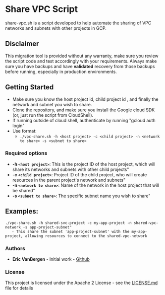 # Share VPC Script

share-vpc.sh is a script developed to help automate the sharing of VPC networks and subnets with other projects in GCP.

## Disclaimer

This migration tool is provided without any warranty, make sure you review the script code and test accordingly with your requirements.
Always make sure you have backups and have **validated** recovery from those backups before running, especially in production environments. 

## Getting Started

* Make sure you know the host project id, child project id , and finally the network and subnet you wish to share.  
* Clone the repository, and make sure you install the Google cloud SDK (or, just run the script from CloudShell).
* If running outside of cloud shell, authenticate by running "gcloud auth login" 
* Use format: 
    - `./vpc-share.sh -h <host project> -c <child project> -n <network to share> -s <subnet to share>`

### Required options
* **-h `<host project>`**: This is the project ID of the host project, which will share its networks and subnets with other child projects"
* **-c `<child project>`**: Project ID of the child project, who will create resources in the parent project's network and subnets"
* **-n `<network to share>`**: Name of the network in the host project that will be shared"
* **-s `<subnet to share>`**: The specific subnet name you wish to share"

## Examples:
```
./vpc-share.sh -h shared-svc-project -c my-app-project -n shared-vpc-network -s app-project-subnet"    
   - This share the subnet 'app-project-subnet' with the my-app-project, allowing resources to connect to the shared-vpc-network
```

### Authors
* **Eric VanBergen** - Initial work - [Github](https://github.com/vanberge)


### License
This project is licensed under the Apache 2 License - see the [LICENSE.md](LICENSE.md) file for details

